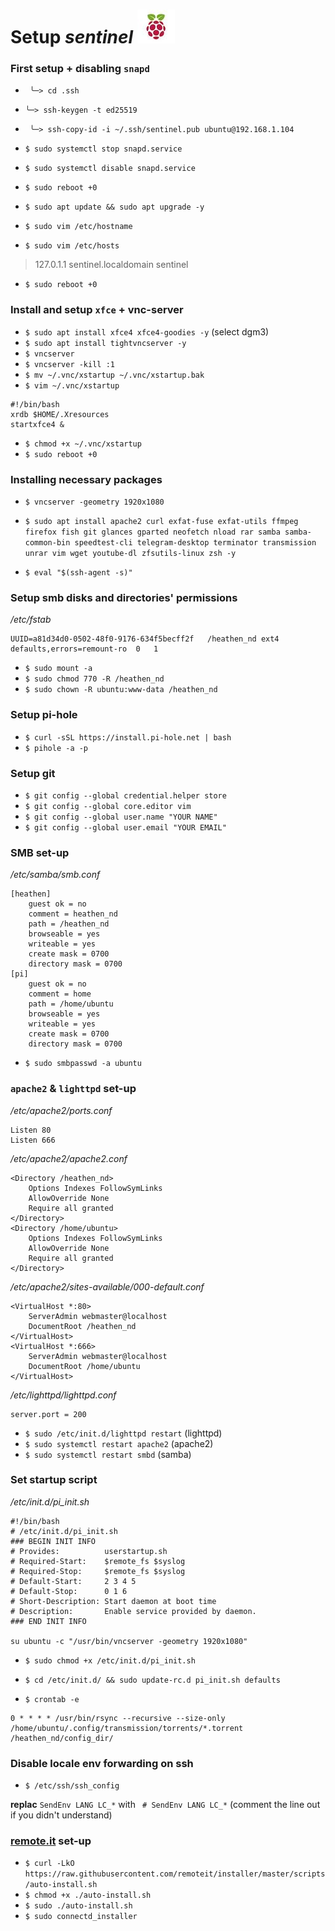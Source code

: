 # Setup *sentinel* ![flameboi! image](https://github.com/atheistd/atheistd.github.io/raw/master/assets/sentinel/sentinel.jpg)



### First setup + disabling `snapd`

- ` ╰─> cd .ssh`
- ` ╰─> ssh-keygen -t ed25519 `
- ` ╰─> ssh-copy-id -i ~/.ssh/sentinel.pub ubuntu@192.168.1.104`

- `$ sudo systemctl stop snapd.service`
- `$ sudo systemctl disable snapd.service`
- `$ sudo reboot +0`

- `$ sudo apt update && sudo apt upgrade -y`
- `$ sudo vim /etc/hostname`
- `$ sudo vim /etc/hosts`
> 127.0.1.1 sentinel.localdomain sentinel
- `$ sudo reboot +0`



### Install and setup `xfce` + vnc-server

- `$ sudo apt install xfce4 xfce4-goodies -y` (select dgm3)
- `$ sudo apt install tightvncserver -y`
- `$ vncserver`
- `$ vncserver -kill :1`
- `$ mv ~/.vnc/xstartup ~/.vnc/xstartup.bak`
- `$ vim ~/.vnc/xstartup`
```
#!/bin/bash
xrdb $HOME/.Xresources
startxfce4 &
```
- `$ chmod +x ~/.vnc/xstartup`
- `$ sudo reboot +0`



### Installing necessary packages

- `$ vncserver -geometry 1920x1080`

- `$ sudo apt install apache2 curl exfat-fuse exfat-utils ffmpeg firefox fish git glances gparted neofetch nload rar samba samba-common-bin speedtest-cli telegram-desktop terminator transmission unrar vim wget youtube-dl zfsutils-linux zsh -y`
- `$ eval "$(ssh-agent -s)"`



### Setup smb disks and directories' permissions

*/etc/fstab*
```
UUID=a81d34d0-0502-48f0-9176-634f5becff2f	/heathen_nd	ext4	defaults,errors=remount-ro	0	1
```

- `$ sudo mount -a`
- `$ sudo chmod 770 -R /heathen_nd`
- `$ sudo chown -R ubuntu:www-data /heathen_nd`



### Setup pi-hole

- `$ curl -sSL https://install.pi-hole.net | bash`
- `$ pihole -a -p`



### Setup git

- `$ git config --global credential.helper store`
- `$ git config --global core.editor vim`
- `$ git config --global user.name "YOUR NAME"`
- `$ git config --global user.email "YOUR EMAIL"`



### SMB set-up

*/etc/samba/smb.conf*
```
[heathen]
	guest ok = no
	comment = heathen_nd
	path = /heathen_nd
	browseable = yes
	writeable = yes
	create mask = 0700
	directory mask = 0700
[pi]
	guest ok = no
	comment = home
	path = /home/ubuntu
	browseable = yes
	writeable = yes
	create mask = 0700
	directory mask = 0700
```

- `$ sudo smbpasswd -a ubuntu`



### `apache2` & `lighttpd` set-up

*/etc/apache2/ports.conf*
```
Listen 80
Listen 666
```

*/etc/apache2/apache2.conf*
```
<Directory /heathen_nd>
	Options Indexes FollowSymLinks
	AllowOverride None
	Require all granted
</Directory>
<Directory /home/ubuntu>
	Options Indexes FollowSymLinks
	AllowOverride None
	Require all granted
</Directory>
```

*/etc/apache2/sites-available/000-default.conf*
```
<VirtualHost *:80>
	ServerAdmin webmaster@localhost
	DocumentRoot /heathen_nd
</VirtualHost>
<VirtualHost *:666>
	ServerAdmin webmaster@localhost
	DocumentRoot /home/ubuntu
</VirtualHost>
```

*/etc/lighttpd/lighttpd.conf*
```
server.port = 200
```

- `$ sudo /etc/init.d/lighttpd restart` (lighttpd)
- `$ sudo systemctl restart apache2` (apache2)
- `$ sudo systemctl restart smbd` (samba)



### Set startup script

*/etc/init.d/pi_init.sh*
```
#!/bin/bash
# /etc/init.d/pi_init.sh
### BEGIN INIT INFO
# Provides:          userstartup.sh
# Required-Start:    $remote_fs $syslog
# Required-Stop:     $remote_fs $syslog
# Default-Start:     2 3 4 5
# Default-Stop:      0 1 6
# Short-Description: Start daemon at boot time
# Description:       Enable service provided by daemon.
### END INIT INFO

su ubuntu -c "/usr/bin/vncserver -geometry 1920x1080"
```
- `$ sudo chmod +x /etc/init.d/pi_init.sh`
- `$ cd /etc/init.d/ && sudo update-rc.d pi_init.sh defaults`

- `$ crontab -e`
```
0 * * * * /usr/bin/rsync --recursive --size-only /home/ubuntu/.config/transmission/torrents/*.torrent /heathen_nd/config_dir/
```


### Disable locale env forwarding on ssh

- `$ /etc/ssh/ssh_config`

<b>replac</b> `SendEnv LANG LC_*` with ` # SendEnv LANG LC_*`
(comment the line out if you didn't understand)



### [remote.it](http://remote.it/) set-up

- `$ curl -LkO https://raw.githubusercontent.com/remoteit/installer/master/scripts/auto-install.sh`
- `$ chmod +x ./auto-install.sh`
- `$ sudo ./auto-install.sh`
- `$ sudo connectd_installer`
